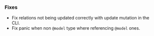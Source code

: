 ### Fixes

- Fix relations not being updated correctly with update mutation in the CLI.
- Fix panic when non `@model` type where referencing `@model` ones.
